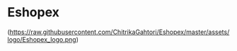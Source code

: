 # Eshopex

(https://raw.githubusercontent.com/ChitrikaGahtori/Eshopex/master/assets/logo/Eshopex_logo.png)
